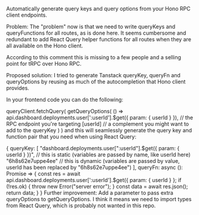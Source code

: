 Automatically generate query keys and query options from your Hono RPC client endpoints.

Problem:
The "problem" now is that we need to write queryKeys and queryFunctions for all routes, as is done here. It seems cumbersome and redundant to add React Query helper functions for all routes when they are all available on the Hono client.

According to this comment this is missing to a few people and a selling point for tRPC over Hono RPC.

Proposed solution:
I tried to generate Tanstack queryKey, queryFn and queryOptions by reusing as much of the autocompletion that Hono client provides.

In your frontend code you can do the following:

queryClient.fetchQuery(
getQueryOptions(
() => api.dashboard.deployments.user[':userId'].$get({ param: { userId } }), // the RPC endpoint you're targeting
[userId] // a complement you might want to add to the queryKey
)
)
and this will seamlessly generate the query key and function pair that you need when using React Query:

{
queryKey: [
"dashboard.deployments.user[\":userId\"].$get({ param: { userId } })", // this is static (variables are passed by name, like userId here)
    "6h8s62e7uppe4ee" // this is dynamic (variables are passed by value, userId has been replaced by "6h8s62e7uppe4ee")
  ],
  queryFn: async (): Promise<ResType> => {
    const res = await api.dashboard.deployments.user[':userId'].$get({ param: { userId } };
if (!res.ok) {
throw new Error("server error");
}
const data = await res.json();
return data;
}
}
Further improvement:
Add a parameter to pass extra queryOptions to getQueryOptions.
I think it means we need to import types from React Query, which is probably not wanted in this repo.

